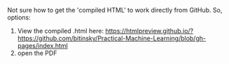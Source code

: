 Not sure how to get the 'compiled HTML' to work directly from GitHub. So, options:
1) View the compiled .html here: https://htmlpreview.github.io/?https://github.com/bitinsky/Practical-Machine-Learning/blob/gh-pages/index.html
2) open the PDF
